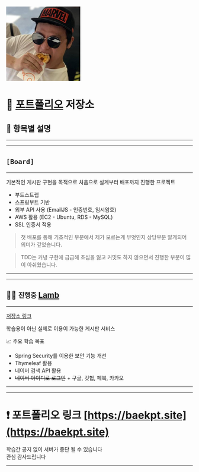 [<img src="image/gitFace.jpeg" width=200>](https://baekpt.site)

# 📝 [포트폴리오](https://baekpt.site) 저장소

## 🚀 항목별 설명

---
---

## `[Board]`
---

기본적인 게시판 구현을 목적으로 처음으로 설계부터 배포까지 진행한 프로젝트  
- 부트스트랩
- 스프링부트 기반
- 외부 API 사용 (EmailJS - 인증번호, 임시암호)
- AWS 활용 (EC2 - Ubuntu, RDS - MySQL)
- SSL 인증서 적용

> 첫 배포를 통해 기초적인 부분에서 제가 모르는게 무엇인지 상당부분 알게되어 의미가 깊었습니다.
 
>  TDD는 커녕 구현에 급급해 초심을 잃고 커밋도 하지 않으면서 진행한 부분이 많이 아쉬웠습니다.


---
---


## ✍🏻 `진행중` [Lamb](https://github.com/weirdbb91/lamb) 
---
[저장소 링크](https://github.com/weirdbb91/lamb)  

학습용이 아닌 실제로 이용이 가능한 게시판 서비스

📈 주요 학습 목표
- Spring Security를 이용한 보안 기능 개선
- Thymeleaf 활용
- 네이버 검색 API 활용
- ~~네이버 아이디로 로그인~~ + 구글, 깃헙, 페북, 카카오

---
---

# ❗️ 포트폴리오 링크 [https://baekpt.site](https://baekpt.site)
학습간 공지 없이 서버가 중단 될 수 있습니다  
관심 감사드립니다

---